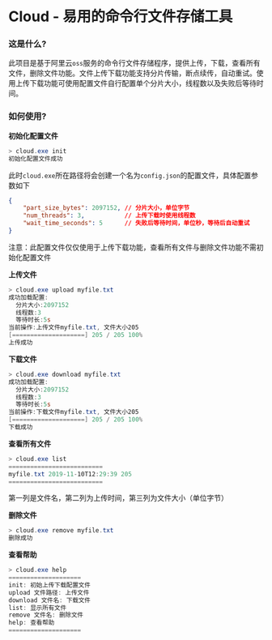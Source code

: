 # Cloud - 易用的命令行文件存储工具

### 这是什么?

此项目是基于阿里云`oss`服务的命令行文件存储程序，提供上传，下载，查看所有文件，删除文件功能。文件上传下载功能支持分片传输，断点续传，自动重试。使用上传下载功能可使用配置文件自行配置单个分片大小，线程数以及失败后等待时间。

### 如何使用?

**初始化配置文件**

```powershell
> cloud.exe init
初始化配置文件成功
```

此时`cloud.exe`所在路径将会创建一个名为`config.json`的配置文件，具体配置参数如下

```json
{
    "part_size_bytes": 2097152, // 分片大小，单位字节
    "num_threads": 3,			// 上传下载时使用线程数
    "wait_time_seconds": 5		// 失败后等待时间，单位秒，等待后自动重试
}
```

注意：此配置文件仅仅使用于上传下载功能，查看所有文件与删除文件功能不需初始化配置文件

**上传文件**

```powershell
> cloud.exe upload myfile.txt
成功加载配置:
  分片大小:2097152
  线程数:3
  等待时长:5s
当前操作:上传文件myfile.txt, 文件大小205
[====================] 205 / 205 100%
上传成功
```

**下载文件**

```powershell
> cloud.exe download myfile.txt
成功加载配置:
  分片大小:2097152
  线程数:3
  等待时长:5s
当前操作:下载文件myfile.txt, 文件大小205
[====================] 205 / 205 100%
下载成功
```

**查看所有文件**

```powershell
> cloud.exe list
==========================
myfile.txt 2019-11-10T12:29:39 205
==========================
```

第一列是文件名，第二列为上传时间，第三列为文件大小（单位字节）

**删除文件**

```powershell
> cloud.exe remove myfile.txt
删除成功
```

**查看帮助**

```powershell
> cloud.exe help
====================
init: 初始上传下载配置文件
upload 文件路径: 上传文件
download 文件名: 下载文件
list: 显示所有文件
remove 文件名: 删除文件
help: 查看帮助
====================
```

